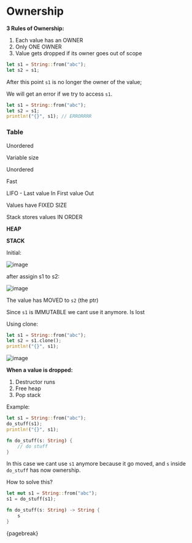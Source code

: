 # Ownership

**3 Rules of Ownership:**


1. Each value has an OWNER
2. Only ONE OWNER
3. Value gets dropped if its owner goes out of scope

```rust
let s1 = String::from("abc");
let s2 = s1;
```


After this point `s1` is no longer the owner of the value;

We will get an error if we try to access `s1`.

```rust
let s1 = String::from("abc");
let s2 = s1;
println!("{}", s1); // ERRORRRR
```


### Table

Unordered

Variable size

Unordered

Fast

LIFO - Last value In First value Out

Values have FIXED SIZE

Stack stores values IN ORDER

**HEAP**

**STACK**

Initial:

![image](https://res.craft.do/user/full/3120da64-5cee-db1f-837f-1804f348eae7/0D1F736C-CF37-47D4-870A-3C32E7E3EE4C_2/yMEysGHfa0xMWNZZQGyX98QDWZKMJtG028wrBxnYx6oz/Screenshot%202022-03-26%20at%2012.45.58.png)

after assigin s1 to s2:

![image](https://res.craft.do/user/full/3120da64-5cee-db1f-837f-1804f348eae7/8A0D4925-0339-479F-83EC-E351E93C4401_2/RdaNrIdcx51KQlbtatmof3dArInydlzvj0y8SGsGyPEz/Screenshot%202022-03-26%20at%2012.46.37.png)

The value has MOVED to `s2`  (the ptr)

Since `s1` is IMMUTABLE we cant use it anymore. Is lost

Using clone:

```rust
let s1 = String::from("abc");
let s2 = s1.clone();
println!("{}", s1);
```


![image](https://res.craft.do/user/full/3120da64-5cee-db1f-837f-1804f348eae7/C5A2A184-8BA2-487B-889B-DFD413F3C25E_2/qygbbXyu39uTevM0k3EDN4mAkhACFQEyCOKXylx28ZIz/Screenshot%202022-03-26%20at%2012.49.44.png)

**When a value is dropped:**


1. Destructor runs
2. Free heap
3. Pop stack

Example:

```rust
let s1 = String::from("abc");
do_stuff(s1);
println!("{}", s1);

fn do_stuff(s: String) {
	// do stuff
}
```


In this case we cant use `s1` anymore because it go moved, and `s` inside `do_stuff` has now ownership.

How to solve this?

```rust
let mut s1 = String::from("abc");
s1 = do_stuff(s1);

fn do_stuff(s: String) -> String {
	s
}
```

{pagebreak}
